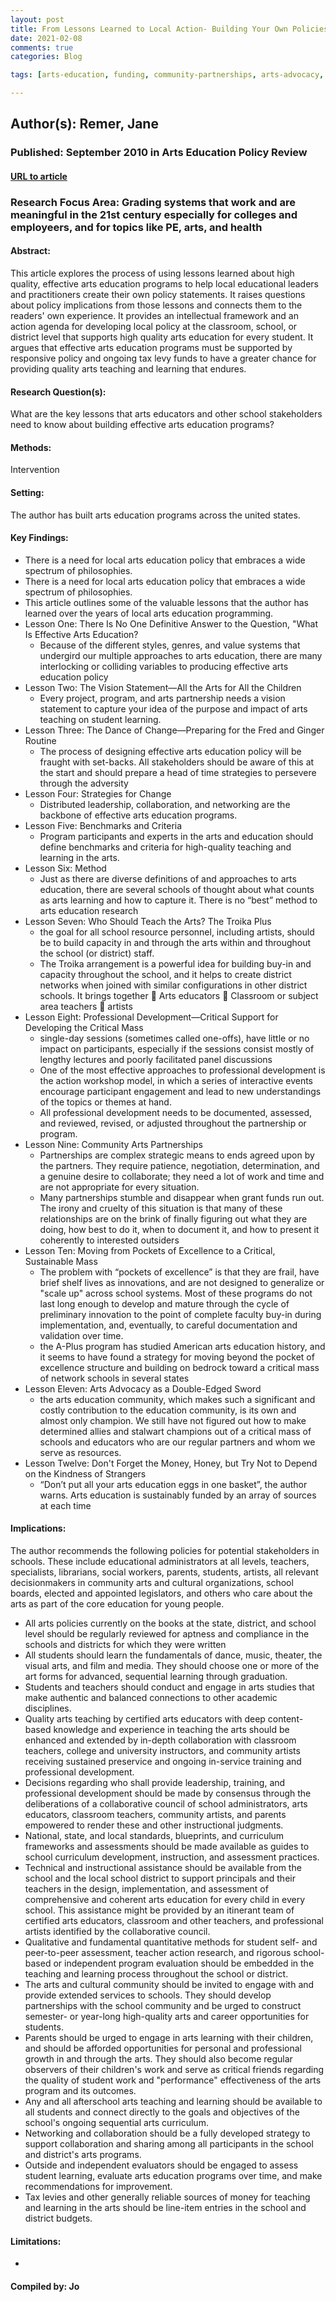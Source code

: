 ```yaml
---
layout: post
title: From Lessons Learned to Local Action- Building Your Own Policies for Effective Arts Education
date: 2021-02-08
comments: true
categories: Blog

tags: [arts-education, funding, community-partnerships, arts-advocacy, vision, leadership]

---
```


## Author(s): Remer, Jane

### Published: September 2010 in Arts Education Policy Review

#### [URL to article](http://eds.b.ebscohost.com.proxy.uchicago.edu/eds/detail/detail?vid=2&sid=0d3ecfdf-056c-4f1e-8ee3-4af4923631f2%40pdc-v-sessmgr01&bdata=JnNpdGU9ZWRzLWxpdmUmc2NvcGU9c2l0ZQ%3d%3d#AN=49125256&db=eue)

### Research Focus Area: Grading systems that work and are meaningful in the 21st century especially for colleges and employeers, and for topics like PE, arts, and health

#### Abstract:
This article explores the process of using lessons learned about high quality, effective arts education programs to help local educational leaders and practitioners create their own policy statements. It raises questions about policy implications from those lessons and connects them to the readers' own experience. It provides an intellectual framework and an action agenda for developing local policy at the classroom, school, or district level that supports high quality arts education for every student. It argues that effective arts education programs must be supported by responsive policy and ongoing tax levy funds to have a greater chance for providing quality arts teaching and learning that endures.


#### Research Question(s):
What are the key lessons that arts educators and other school stakeholders need to know about building effective arts education programs?


#### Methods:
Intervention


#### Setting:
The author has built arts education programs across the united states.


#### Key Findings:

- There is a need for local arts education policy that embraces a wide spectrum of philosophies.
- There is a need for local arts education policy that embraces a wide spectrum of philosophies.
- This article outlines some of the valuable lessons that the author has learned over the years of local arts education programming.
- Lesson One: There Is No One Definitive Answer to the Question, "What Is Effective Arts Education?
    - Because of the different styles, genres, and value systems that undergird our multiple approaches to arts education, there are many interlocking or colliding variables to producing effective arts education policy 
- Lesson Two: The Vision Statement—All the Arts for All the Children
    - Every project, program, and arts partnership needs a vision statement to capture your idea of the purpose and impact of arts teaching on student learning. 
- Lesson Three: The Dance of Change—Preparing for the Fred and Ginger Routine
    - The process of designing effective arts education policy will be fraught with set-backs. All stakeholders should be aware of this at the start and should prepare a head of time strategies to persevere through the adversity 
- Lesson Four: Strategies for Change
    - Distributed leadership, collaboration, and networking are the backbone of effective arts education programs. 
- Lesson Five: Benchmarks and Criteria
    - Program participants and experts in the arts and education should define benchmarks and criteria for high-quality teaching and learning in the arts. 
- Lesson Six: Method
    - Just as there are diverse definitions of and approaches to arts education, there are several schools of thought about what counts as arts learning and how to capture it. There is no “best” method to arts education research 
- Lesson Seven: Who Should Teach the Arts? The Troika Plus
    - the goal for all school resource personnel, including artists, should be to build capacity in and through the arts within and throughout the school (or district) staff.
    - The Troika arrangement is a powerful idea for building buy-in and capacity throughout the school, and it helps to create district networks when joined with similar configurations in other district schools. It brings together  Arts educators  Classroom or subject area teachers  artists 
- Lesson Eight: Professional Development—Critical Support for Developing the Critical Mass
    - single-day sessions (sometimes called one-offs), have little or no impact on participants, especially if the sessions consist mostly of lengthy lectures and poorly facilitated panel discussions
    - One of the most effective approaches to professional development is the action workshop model, in which a series of interactive events encourage participant engagement and lead to new understandings of the topics or themes at hand.
    - All professional development needs to be documented, assessed, and reviewed, revised, or adjusted throughout the partnership or program. 
- Lesson Nine: Community Arts Partnerships
    - Partnerships are complex strategic means to ends agreed upon by the partners. They require patience, negotiation, determination, and a genuine desire to collaborate; they need a lot of work and time and are not appropriate for every situation.
    - Many partnerships stumble and disappear when grant funds run out. The irony and cruelty of this situation is that many of these relationships are on the brink of finally figuring out what they are doing, how best to do it, when to document it, and how to present it coherently to interested outsiders 
- Lesson Ten: Moving from Pockets of Excellence to a Critical, Sustainable Mass
    - The problem with “pockets of excellence” is that they are frail, have brief shelf lives as innovations, and are not designed to generalize or "scale up" across school systems. Most of these programs do not last long enough to develop and mature through the cycle of preliminary innovation to the point of complete faculty buy-in during implementation, and, eventually, to careful documentation and validation over time.
    - the A-Plus program has studied American arts education history, and it seems to have found a strategy for moving beyond the pocket of excellence structure and building on bedrock toward a critical mass of network schools in several states 
- Lesson Eleven: Arts Advocacy as a Double-Edged Sword
    - the arts education community, which makes such a significant and costly contribution to the education community, is its own and almost only champion. We still have not figured out how to make determined allies and stalwart champions out of a critical mass of schools and educators who are our regular partners and whom we serve as resources. 
- Lesson Twelve: Don't Forget the Money, Honey, but Try Not to Depend on the Kindness of Strangers
    - “Don’t put all your arts education eggs in one basket”, the author warns. Arts education is sustainably funded by an array of sources at each time 


#### Implications:
The author recommends the following policies for potential stakeholders in schools. These include educational administrators at all levels, teachers, specialists, librarians, social workers, parents, students, artists, all relevant decisionmakers in community arts and cultural organizations, school boards, elected and appointed legislators, and others who care about the arts as part of the core education for young people.
- All arts policies currently on the books at the state, district, and school level should be regularly reviewed for aptness and compliance in the schools and districts for which they were written
- All students should learn the fundamentals of dance, music, theater, the visual arts, and film and media. They should choose one or more of the art forms for advanced, sequential learning through graduation.
- Students and teachers should conduct and engage in arts studies that make authentic and balanced connections to other academic disciplines.
- Quality arts teaching by certified arts educators with deep content-based knowledge and experience in teaching the arts should be enhanced and extended by in-depth collaboration with classroom teachers, college and university instructors, and community artists receiving sustained preservice and ongoing in-service training and professional development.
- Decisions regarding who shall provide leadership, training, and professional development should be made by consensus through the deliberations of a collaborative council of school administrators, arts educators, classroom teachers, community artists, and parents empowered to render these and other instructional judgments.
- National, state, and local standards, blueprints, and curriculum frameworks and assessments should be made available as guides to school curriculum development, instruction, and assessment practices.
- Technical and instructional assistance should be available from the school and the local school district to support principals and their teachers in the design, implementation, and assessment of comprehensive and coherent arts education for every child in every school. This assistance might be provided by an itinerant team of certified arts educators, classroom and other teachers, and professional artists identified by the collaborative council.
- Qualitative and fundamental quantitative methods for student self- and peer-to-peer assessment, teacher action research, and rigorous school-based or independent program evaluation should be embedded in the teaching and learning process throughout the school or district.
- The arts and cultural community should be invited to engage with and provide extended services to schools. They should develop partnerships with the school community and be urged to construct semester- or year-long high-quality arts and career opportunities for students.
- Parents should be urged to engage in arts learning with their children, and should be afforded opportunities for personal and professional growth in and through the arts. They should also become regular observers of their children's work and serve as critical friends regarding the quality of student work and "performance" effectiveness of the arts program and its outcomes.
- Any and all afterschool arts teaching and learning should be available to all students and connect directly to the goals and objectives of the school's ongoing sequential arts curriculum.
- Networking and collaboration should be a fully developed strategy to support collaboration and sharing among all participants in the school and district's arts programs.
- Outside and independent evaluators should be engaged to assess student learning, evaluate arts education programs over time, and make recommendations for improvement.
- Tax levies and other generally reliable sources of money for teaching and learning in the arts should be line-item entries in the school and district budgets.


#### Limitations:
-


#### Compiled by: Jo
